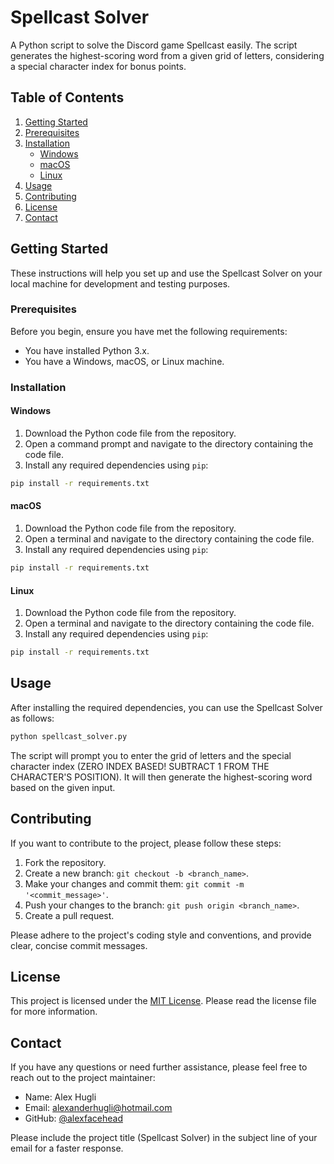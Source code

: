 # Spellcast Solver

A Python script to solve the Discord game Spellcast easily. The script generates the highest-scoring word from a given grid of letters, considering a special character index for bonus points.

## Table of Contents

1. [Getting Started](#getting-started)
2. [Prerequisites](#prerequisites)
3. [Installation](#installation)
   - [Windows](#windows)
   - [macOS](#macos)
   - [Linux](#linux)
4. [Usage](#usage)
5. [Contributing](#contributing)
6. [License](#license)
7. [Contact](#contact)

## Getting Started

These instructions will help you set up and use the Spellcast Solver on your local machine for development and testing purposes.

### Prerequisites

Before you begin, ensure you have met the following requirements:

- You have installed Python 3.x.
- You have a Windows, macOS, or Linux machine.

### Installation

#### Windows

1. Download the Python code file from the repository.
2. Open a command prompt and navigate to the directory containing the code file.
3. Install any required dependencies using `pip`:

```bash
pip install -r requirements.txt
```

#### macOS

1. Download the Python code file from the repository.
2. Open a terminal and navigate to the directory containing the code file.
3. Install any required dependencies using `pip`:

```bash
pip install -r requirements.txt
```

#### Linux

1. Download the Python code file from the repository.
2. Open a terminal and navigate to the directory containing the code file.
3. Install any required dependencies using `pip`:

```bash
pip install -r requirements.txt
```

## Usage

After installing the required dependencies, you can use the Spellcast Solver as follows:

```bash
python spellcast_solver.py
```

The script will prompt you to enter the grid of letters and the special character index (ZERO INDEX BASED! SUBTRACT 1 FROM THE CHARACTER'S POSITION). It will then generate the highest-scoring word based on the given input.

## Contributing

If you want to contribute to the project, please follow these steps:

1. Fork the repository.
2. Create a new branch: `git checkout -b <branch_name>`.
3. Make your changes and commit them: `git commit -m '<commit_message>'`.
4. Push your changes to the branch: `git push origin <branch_name>`.
5. Create a pull request.

Please adhere to the project's coding style and conventions, and provide clear, concise commit messages.

## License

This project is licensed under the [MIT License](LICENSE.md). Please read the license file for more information.

## Contact

If you have any questions or need further assistance, please feel free to reach out to the project maintainer:

- Name: Alex Hugli
- Email: alexanderhugli@hotmail.com
- GitHub: [@alexfacehead](https://github.com/alexfacehead)

Please include the project title (Spellcast Solver) in the subject line of your email for a faster response.